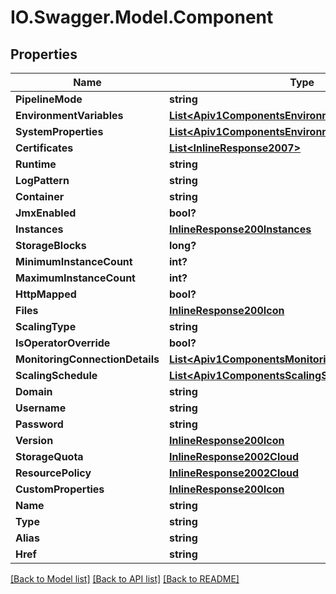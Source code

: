 # IO.Swagger.Model.Component
## Properties

Name | Type | Description | Notes
------------ | ------------- | ------------- | -------------
**PipelineMode** | **string** |  | [optional] 
**EnvironmentVariables** | [**List&lt;Apiv1ComponentsEnvironmentVariables&gt;**](Apiv1ComponentsEnvironmentVariables.md) |  | [optional] 
**SystemProperties** | [**List&lt;Apiv1ComponentsEnvironmentVariables&gt;**](Apiv1ComponentsEnvironmentVariables.md) |  | [optional] 
**Certificates** | [**List&lt;InlineResponse2007&gt;**](InlineResponse2007.md) |  | [optional] 
**Runtime** | **string** |  | [optional] 
**LogPattern** | **string** |  | [optional] 
**Container** | **string** |  | [optional] 
**JmxEnabled** | **bool?** |  | [optional] 
**Instances** | [**InlineResponse200Instances**](InlineResponse200Instances.md) |  | [optional] 
**StorageBlocks** | **long?** |  | [optional] 
**MinimumInstanceCount** | **int?** |  | [optional] 
**MaximumInstanceCount** | **int?** |  | [optional] 
**HttpMapped** | **bool?** |  | [optional] 
**Files** | [**InlineResponse200Icon**](InlineResponse200Icon.md) |  | [optional] 
**ScalingType** | **string** |  | [optional] 
**IsOperatorOverride** | **bool?** |  | [optional] 
**MonitoringConnectionDetails** | [**List&lt;Apiv1ComponentsMonitoringConnectionDetails&gt;**](Apiv1ComponentsMonitoringConnectionDetails.md) |  | [optional] 
**ScalingSchedule** | [**List&lt;Apiv1ComponentsScalingSchedule&gt;**](Apiv1ComponentsScalingSchedule.md) |  | [optional] 
**Domain** | **string** |  | [optional] 
**Username** | **string** |  | [optional] 
**Password** | **string** |  | [optional] 
**Version** | [**InlineResponse200Icon**](InlineResponse200Icon.md) |  | [optional] 
**StorageQuota** | [**InlineResponse2002Cloud**](InlineResponse2002Cloud.md) |  | [optional] 
**ResourcePolicy** | [**InlineResponse2002Cloud**](InlineResponse2002Cloud.md) |  | [optional] 
**CustomProperties** | [**InlineResponse200Icon**](InlineResponse200Icon.md) |  | [optional] 
**Name** | **string** |  | [optional] 
**Type** | **string** |  | [optional] 
**Alias** | **string** |  | [optional] 
**Href** | **string** |  | [optional] 

[[Back to Model list]](../README.md#documentation-for-models) [[Back to API list]](../README.md#documentation-for-api-endpoints) [[Back to README]](../README.md)

